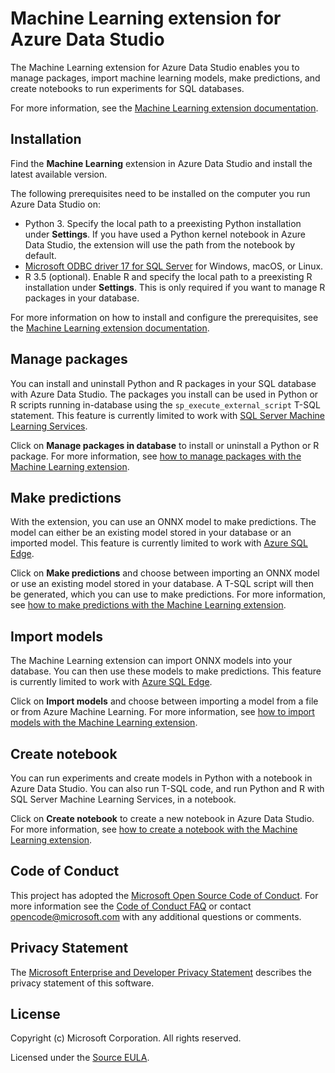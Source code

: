# Machine Learning extension for Azure Data Studio

The Machine Learning extension for Azure Data Studio enables you to manage packages, import machine learning models, make predictions, and create notebooks to run experiments for SQL databases. 

For more information, see the [Machine Learning extension documentation](https://go.microsoft.com/fwlink/?linkid=2129918).

## Installation

Find the **Machine Learning** extension in Azure Data Studio and install the latest available version.

The following prerequisites need to be installed on the computer you run Azure Data Studio on:

- Python 3. Specify the local path to a preexisting Python installation under **Settings**. If you have used a Python kernel notebook in Azure Data Studio, the extension will use the path from the notebook by default.
- [Microsoft ODBC driver 17 for SQL Server](https://go.microsoft.com/fwlink/?linkid=2129818) for Windows, macOS, or Linux.
- R 3.5 (optional). Enable R and specify the local path to a preexisting R installation under **Settings**. This is only required if you want to manage R packages in your database.

For more information on how to install and configure the prerequisites, see the [Machine Learning extension documentation](https://go.microsoft.com/fwlink/?linkid=2129918).

## Manage packages

You can install and uninstall Python and R packages in your SQL database with Azure Data Studio. The packages you install can be used in Python or R scripts running in-database using the `sp_execute_external_script` T-SQL statement. This feature is currently limited to work with [SQL Server Machine Learning Services](https://go.microsoft.com/fwlink/?linkid=2128672).

Click on **Manage packages in database** to install or uninstall a Python or R package. For more information, see [how to manage packages with the Machine Learning extension](https://go.microsoft.com/fwlink/?linkid=2129919).

## Make predictions

With the extension, you can use an ONNX model to make predictions. The model can either be an existing model stored in your database or an imported model. This feature is currently limited to work with [Azure SQL Edge](https://go.microsoft.com/fwlink/?linkid=2129794).

Click on **Make predictions** and choose between importing an ONNX model or use an existing model stored in your database. A T-SQL script will then be generated, which you can use to make predictions. For more information, see [how to make predictions with the Machine Learning extension](https://go.microsoft.com/fwlink/?linkid=2129795).

## Import models

The Machine Learning extension can import ONNX models into your database. You can then use these models to make predictions. This feature is currently limited to work with [Azure SQL Edge](https://go.microsoft.com/fwlink/?linkid=2129794).

Click on **Import models** and choose between importing a model from a file or from Azure Machine Learning. For more information, see [how to import models with the Machine Learning extension](https://go.microsoft.com/fwlink/?linkid=2129796).

## Create notebook

You can run experiments and create models in Python with a notebook in Azure Data Studio. You can also run T-SQL code, and run Python and R with SQL Server Machine Learning Services, in a notebook.

Click on **Create notebook** to create a new notebook in Azure Data Studio. For more information, see [how to create a notebook with the Machine Learning extension](https://go.microsoft.com/fwlink/?linkid=2129920).

## Code of Conduct

This project has adopted the [Microsoft Open Source Code of Conduct](https://opensource.microsoft.com/codeofconduct/). For more information see the [Code of Conduct FAQ](https://opensource.microsoft.com/codeofconduct/faq/) or contact [opencode@microsoft.com](mailto:opencode@microsoft.com) with any additional questions or comments.

## Privacy Statement

The [Microsoft Enterprise and Developer Privacy Statement](https://privacy.microsoft.com/privacystatement) describes the privacy statement of this software.

## License

Copyright (c) Microsoft Corporation. All rights reserved.

Licensed under the [Source EULA](https://raw.githubusercontent.com/Microsoft/azuredatastudio/master/LICENSE.txt).
